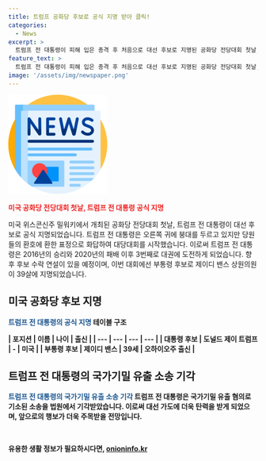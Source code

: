 ```yaml
---
title: 트럼프 공화당 후보로 공식 지명 받아 클릭!
categories:
  - News
excerpt: >
  트럼프 전 대통령이 피해 입은 총격 후 처음으로 대선 후보로 지명된 공화당 전당대회 첫날, 우측 귀에 붕대를 끼고 참석하여 당원들의 환호에 응했습니다. 대선 후보로 공식 선정된 트럼프는 3번째 대권 도전을 앞두고 있으며, 부통령 후보는 39살의 밴스 상원의원으로 지명되었습니다. 이에 대한 반응과 함께, 바이든 대통령의 공식 활동 재개와 관련된 소식도 전해졌습니다. (150자)
feature_text: >
  트럼프 전 대통령이 피해 입은 총격 후 처음으로 대선 후보로 지명된 공화당 전당대회 첫날, 우측 귀에 붕대를 끼고 참석하여 당원들의 환호에 응했습니다. 대선 후보로 공식 선정된 트럼프는 3번째 대권 도전을 앞두고 있으며, 부통령 후보는 39살의 밴스 상원의원으로 지명되었습니다. 이에 대한 반응과 함께, 바이든 대통령의 공식 활동 재개와 관련된 소식도 전해졌습니다. (150자)
image: '/assets/img/newspaper.png'
---
```


<p><img src="/assets/img/newspaper.png" alt="kimp 속보" /></p>

<p><b><span style="color: #ee2323;">미국 공화당 전당대회 첫날, 트럼프 전 대통령 공식 지명</span></b></p>

<p>미국 위스콘신주 밀워키에서 개최된 공화당 전당대회 첫날, 트럼프 전 대통령이 대선 후보로 공식 지명되었습니다. 트럼프 전 대통령은 오른쪽 귀에 붕대를 두르고 있지만 당원들의 환호에 환한 표정으로 화답하여 대당대회를 시작했습니다. 이로써 트럼프 전 대통령은 2016년의 승리와 2020년의 패배 이후 3번째로 대권에 도전하게 되었습니다. 향후 후보 수락 연설이 있을 예정이며, 이번 대회에선 부통령 후보로 제이디 밴스 상원의원이 39살에 지명되었습니다.</p>

<h2 data-ke-size="size26">미국 공화당 후보 지명</h2>

<p><b><span style="color: #1a5490;">트럼프 전 대통령의 공식 지명</span><b>
테이블 구조</p>

<p>| 포지션 | 이름 | 나이 | 출신 |
| --- | --- | --- | --- |
| 대통령 후보 | 도널드 제이 트럼프 | - | 미국 |
| 부통령 후보 | 제이디 밴스 | 39세 | 오하이오주 출신 |</p>

<h2 data-ke-size="size26">트럼프 전 대통령의 국가기밀 유출 소송 기각</h2>

<p><b><span style="color: #1a5490;">트럼프 전 대통령의 국가기밀 유출 소송 기각</span><b>
트럼프 전 대통령은 국가기밀 유출 혐의로 기소된 소송을 법원에서 기각받았습니다. 이로써 대선 가도에 더욱 탄력을 받게 되었으며, 앞으로의 행보가 더욱 주목받을 전망입니다.</p>

<p data-ke-size="size16">&nbsp;</p>
유용한 생활 정보가 필요하시다면, <a href="https://onioninfo.kr" rel="dofollow">onioninfo.kr</a>


